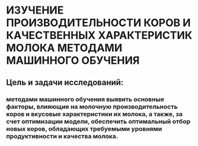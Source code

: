 # ИЗУЧЕНИЕ ПРОИЗВОДИТЕЛЬНОСТИ КОРОВ И КАЧЕСТВЕННЫХ ХАРАКТЕРИСТИК МОЛОКА МЕТОДАМИ МАШИННОГО ОБУЧЕНИЯ
## Цель и задачи исследований:
### методами машинного обучения выявить основные факторы, влияющие на молочную производительность коров и вкусовые характеристики их молока, а также, за счет оптимизации модели, обеспечить оптимальный отбор новых коров, обладающих требуемыми уровнями продуктивности и качества молока.
